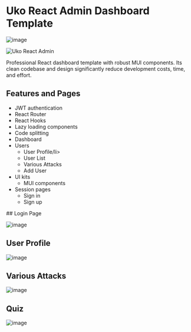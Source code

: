 <h1>Uko React Admin Dashboard Template</h1>

![image](https://github.com/godfather2327/DVWA/assets/68597202/6ebfb514-3726-4247-9cb5-6817ed3d00e3)


<img alt="Uko React Admin" src="https://ui-lib.com/wp-content/uploads/2022/06/uko-react-free.png" />

<p>Professional React dashboard template with robust MUI components.
Its clean codebase and design significantly reduce development costs, time, and effort.</p>

<h2>Features and Pages</h2>
<ul>
  <li>JWT authentication</li>
  <li>React Router</li>
  <li>React Hooks</li>
  <li>Lazy loading components</li>
  <li>Code splitting</li>
  <li>Dashboard</li>
  <li>Users
    <ul>
      <li>User Profile/li>
      <li>User List</li>
      <li>Various Attacks</li>
      <li>Add User</li>
    </ul>
  </li>
  <li>UI kits
    <ul>
      <li>MUI components</li>
    </ul>
  </li>
  <li>Session pages
    <ul>
      <li>Sign in</li>
      <li>Sign up</li>
    </ul>
  </li>
</ul>
## Login Page

![image](https://github.com/godfather2327/DVWA/assets/68597202/ac9816ca-0ded-4a0c-8c8f-a8ce791297d6)

## User Profile
![image](https://github.com/godfather2327/DVWA/assets/68597202/44cc22fb-1f61-4a8c-8c28-44b021c8e34c)

## Various Attacks
![image](https://github.com/godfather2327/DVWA/assets/68597202/acf46827-f02c-4640-acf1-6fb45ee7c631)

## Quiz
![image](https://github.com/godfather2327/DVWA/assets/68597202/17d476ef-6634-4b74-8d02-2c6a4d83ff8d)



